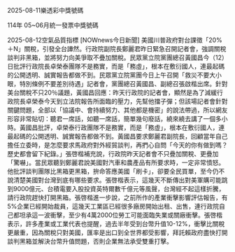 
2025-08-11樂透彩中獎號碼

                                
114年 05~06月統一發票中獎號碼
                             
2025-08-12空氣品質指標
                              [NOWnews今日新聞] 美國川普政府對台課徵「20%＋N」關稅，引發全台譁然。行政院副院長鄭麗君昨日緊急召開記者會，強調關稅談判非黑箱，並將努力向美爭取不疊加關稅。民眾黨立院黨團總召黃國昌今（12）日批評行政院長卓榮泰團隊不是務實，而是「務虛」，根本在敷衍國人，連最起碼的公開透明、誠實報告都做不到。民眾黨立院黨團今日上午召開「救災不要大小眼，特別條例不要差別待遇」記者會，黨團總召黃國昌、副總召張啟楷出席。針對美台關稅不只20％議題，黃國昌回應：昨天行政院的記者會，顯然是為了減緩行政院長卓榮泰今天到立法院報告所面臨的壓力，先幫他擋子彈；但該場記者會針對關鍵問題，全部以「協議中、會持續努力、其他都是機密」的說法帶過，所以網友形容非常貼切：聽君一席話，如聽一席話，簡單幾句廢話，繞來繞去講了一個多小時。黃國昌批評，卓榮泰行政團隊不是務實，而是「務虛」，根本在敷衍國人，連最起碼的公開透明、誠實報告都做不到。黃國昌要求鄭麗君副院長，回顧當年自己擔任立委時，是怎麼要求馬政府對外經貿談判，再捫心自問「今天的你有做到嗎？歷史都會留下紀錄。」張啓楷補充說，行政院昨天記者會不只疊加關稅、更疊加「驚嚇」。當民眾聽到鄭麗君說美國對汽車和農產品有所要求時，一定非常憤怒。他批評談判團隊比黑箱更黑箱，拚命答應美國「刷卡」，卻要全民買單，至今仍不說清楚美國對台灣到底有哪些要求。張啓楷表示，這幾天不斷傳出對美軍購可能跳到9000億元、台積電要入股投資英特爾數千億元等風聲，台灣經不起這樣折騰，請行政院趕快打開黑箱。張啓楷進一步說，之前所作的產業衝擊影響評估報告，有5%企業已經開始裁員，這幾天工業區已經很多廠房開始出租、出售，連行政院自己都坦承這一波衝擊，至少有4萬2000位勞工可能面臨失業或關廠衝擊。張啓楷表示，許多產業或工業代表也提醒，過去半年受到台幣升值10-12%，衝擊比關稅更嚴重，因為關稅只對美國，匯率是出口到全世界都受影響，拜託賴政府盡快打開談判黑箱並解決台幣升值問題，否則企業無法承受雙重打擊。